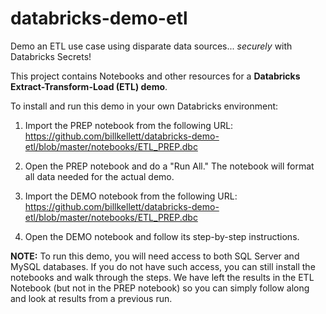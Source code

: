 # databricks-demo-etl
Demo an ETL use case using disparate data sources... *securely* with Databricks Secrets!

This project contains Notebooks and other resources for a __Databricks Extract-Transform-Load (ETL) demo__.

To install and run this demo in your own Databricks environment:

1. Import the PREP notebook from the following URL: https://github.com/billkellett/databricks-demo-etl/blob/master/notebooks/ETL_PREP.dbc

2. Open the PREP notebook and do a "Run All."  The notebook will format all data needed for the actual demo.

3. Import the DEMO notebook from the following URL: https://github.com/billkellett/databricks-demo-etl/blob/master/notebooks/ETL_PREP.dbc

4. Open the DEMO notebook and follow its step-by-step instructions.

__NOTE:__ To run this demo, you will need access to both SQL Server and MySQL databases.  If you do not have such access, you can still install the notebooks and walk through the steps.  We have left the results in the ETL Notebook (but not in the PREP notebook) so you can simply follow along and look at results from a previous run.
